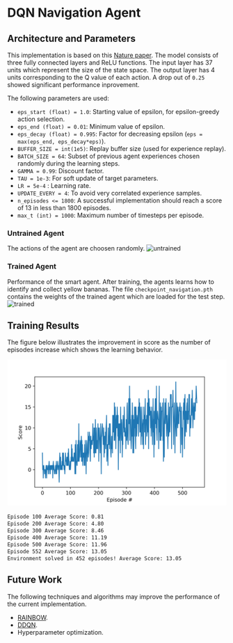# DQN Navigation Agent

## Architecture and Parameters

This implementation is based on this [Nature paper](https://www.nature.com/articles/nature14236). The model consists of three fully connected layers and ReLU functions. The input layer has 37 units which represent the size of the state space. The output layer has 4 units corresponding to the Q value of each action. A drop out of `0.25` showed significant performance inprovement.

The following parameters are used: 
- `eps_start (float) = 1.0`: Starting value of epsilon, for epsilon-greedy action selection.
- `eps_end (float) = 0.01`: Minimum value of epsilon.
- `eps_decay (float) = 0.995`: Factor for decreasing epsilon (`eps = max(eps_end, eps_decay*eps)`).
- `BUFFER_SIZE = int(1e5)`:  Replay buffer size (used for experience replay).
- `BATCH_SIZE = 64`: Subset of previous agent experiences chosen randomly during the learning steps.
- `GAMMA = 0.99`: Discount factor.
- `TAU = 1e-3`: For soft update of target parameters.
- `LR = 5e-4` : Learning rate. 
- `UPDATE_EVERY = 4`: To avoid very correlated experience samples.
- `n_episodes <= 1800`: A successful implementation should reach a score of 13 in less than 1800 episodes.
- `max_t (int) = 1000`: Maximum number of timesteps per episode.



### Untrained Agent
The actions of the agent are choosen randomly. 
![untrained](gifs/random_navigation.gif)

### Trained Agent
Performance of the smart agent. After training, the agents learns how to identify and collect yellow bananas. The file `checkpoint_navigation.pth` contains the weights of the trained agent which are loaded for the test step.
![trained](gifs/smart_navigation.gif)

## Training Results
The figure below illustrates the improvement in score as the number of episodes increase which shows the learning behavior.

![results](learning_curve.png)

```
Episode 100	Average Score: 0.81
Episode 200	Average Score: 4.80
Episode 300	Average Score: 8.46
Episode 400	Average Score: 11.19
Episode 500	Average Score: 11.96
Episode 552	Average Score: 13.05
Environment solved in 452 episodes!	Average Score: 13.05
```

## Future Work

The following techniques and algorithms may improve the performance of the current implementation.
- [RAINBOW](https://arxiv.org/pdf/1710.02298.pdf).
- [DDQN](https://arxiv.org/abs/1509.06461).
- Hyperparameter optimization.
